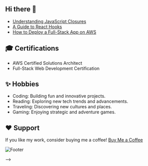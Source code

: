 ## Hi there 👋

<!--
# Hi there, I'm Jayasurya 👋

![Profile Views](https://komarev.com/ghpvc/?username=jayasurya&style=flat-square)

## 🚀 About Me
I'm a passionate full-stack web developer with a knack for creating mesmerizing web experiences. With a strong foundation in both front-end and back-end technologies, I bring ideas to life with code.

- 🔭 I’m currently working on full-stack development projects.
- 🌱 I’m currently learning AWS Cloud.
- 👯 I’m looking to collaborate on open source projects.
- 💬 Ask me about web development, JavaScript, or anything tech-related.
- 📫 How to reach me: [aj.jayasurya@gmail.com](mailto:aj.jayasurya@gmail.com)

## 🛠️ Skills and Technologies

### Languages
![HTML5](https://img.shields.io/badge/HTML5-E34F26?style=for-the-badge&logo=html5&logoColor=white)
![CSS3](https://img.shields.io/badge/CSS3-1572B6?style=for-the-badge&logo=css3&logoColor=white)
![JavaScript](https://img.shields.io/badge/JavaScript-F7DF1E?style=for-the-badge&logo=javascript&logoColor=black)
![Java](https://img.shields.io/badge/Java-007396?style=for-the-badge&logo=java&logoColor=white)
![Python](https://img.shields.io/badge/Python-3776AB?style=for-the-badge&logo=python&logoColor=white)

### Frameworks and Libraries
![React](https://img.shields.io/badge/React-20232A?style=for-the-badge&logo=react&logoColor=61DAFB)
![Django](https://img.shields.io/badge/Django-092E20?style=for-the-badge&logo=django&logoColor=white)
![Bootstrap](https://img.shields.io/badge/Bootstrap-563D7C?style=for-the-badge&logo=bootstrap&logoColor=white)
![Tailwind CSS](https://img.shields.io/badge/Tailwind_CSS-38B2AC?style=for-the-badge&logo=tailwind-css&logoColor=white)

### Databases
![MySQL](https://img.shields.io/badge/MySQL-4479A1?style=for-the-badge&logo=mysql&logoColor=white)
![MongoDB](https://img.shields.io/badge/MongoDB-4EA94B?style=for-the-badge&logo=mongodb&logoColor=white)

### DevOps and Cloud
![Docker](https://img.shields.io/badge/Docker-2496ED?style=for-the-badge&logo=docker&logoColor=white)
![Kubernetes](https://img.shields.io/badge/Kubernetes-326CE5?style=for-the-badge&logo=kubernetes&logoColor=white)
![AWS](https://img.shields.io/badge/Amazon_AWS-232F3E?style=for-the-badge&logo=amazon-aws&logoColor=white)

## 📈 GitHub Stats
![Jayasurya's GitHub Stats](https://github-readme-stats.vercel.app/api?username=jayasurya&show_icons=true&theme=radical)
![Top Langs](https://github-readme-stats.vercel.app/api/top-langs/?username=jayasurya&layout=compact&theme=radical)

## 🌐 Connect with Me
[![LinkedIn](https://img.shields.io/badge/LinkedIn-0077B5?style=for-the-badge&logo=linkedin&logoColor=white)](https://linkedin.com/in/jayasurya)
[![Twitter](https://img.shields.io/badge/Twitter-1DA1F2?style=for-the-badge&logo=twitter&logoColor=white)](https://twitter.com/jayasurya)
[![Instagram](https://img.shields.io/badge/Instagram-E4405F?style=for-the-badge&logo=instagram&logoColor=white)](https://instagram.com/jayasurya)
[![Facebook](https://img.shields.io/badge/Facebook-1877F2?style=for-the-badge&logo=facebook&logoColor=white)](https://facebook.com/jayasurya)
[![Threads](https://img.shields.io/badge/Threads-000000?style=for-the-badge&logo=threads&logoColor=white)](https://threads.net/jayasurya)

## 📚 Projects
Here are a few projects I've worked on:
- [Project Name](https://github.com/jayasurya/project-name): A brief description of the project.
- [Another Project](https://github.com/jayasurya/another-project): A brief description of the project.

## 🎨 Portfolio
Check out my work on my [portfolio website](https://jayasurya.com/portfolio).

## 📝 Latest Blog Posts
<!-- BLOG-POST-LIST:START -->
- [Understanding JavaScript Closures](https://blog.jayasurya.com/javascript-closures)
- [A Guide to React Hooks](https://blog.jayasurya.com/react-hooks-guide)
- [How to Deploy a Full-Stack App on AWS](https://blog.jayasurya.com/deploy-aws)
<!-- BLOG-POST-LIST:END -->

## 🎓 Certifications
- AWS Certified Solutions Architect
- Full-Stack Web Development Certification

## ✨ Hobbies
- Coding: Building fun and innovative projects.
- Reading: Exploring new tech trends and advancements.
- Traveling: Discovering new cultures and places.
- Gaming: Enjoying strategic and adventure games.

## ❤️ Support
If you like my work, consider buying me a coffee! [Buy Me a Coffee](https://buymeacoffee.com/jayasurya)

![Footer](https://user-images.githubusercontent.com/XXX/XXX/footer.png)

-->
